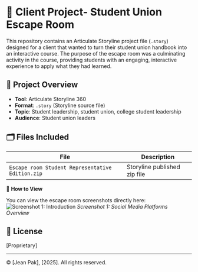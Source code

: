 # 📘 Client Project- Student Union Escape Room

This repository contains an Articulate Storyline project file (`.story`) designed for a client that wanted to turn their student union handbook into an interactive course. The purpose of the escape room was a culminating activity in the course, providing students with an engaging, interactive experience to apply what they had learned.

## 🧠 Project Overview

- **Tool**: Articulate Storyline 360
- **Format**: `.story` (Storyline source file)
- **Topic**: Student leadership, student union, college student leadership
- **Audience**: Student union leaders

## 🗂️ Files Included

| File | Description |
|------|-------------|
| `Escape room Student Representative Edition.zip` | Storyline published zip file |

🚀 **How to View**

You can view the escape room screenshots directly here:
![Screenshot 1: Introduction]([https://raw.githubusercontent.com/your-username/your-repo-name/branch-name/images/slide1.png](https://github.com/jjpak88/Storyline-Files/blob/e126cdd47ae33bddcacf54afbca556adba14c742/Screenshot%202025-08-04%20at%2011.35.50%20AM.png))
*Screenshot 1: Social Media Platforms Overview*


## 📄 License

[Proprietary]

---

© [Jean Pak], [2025]. All rights reserved.
